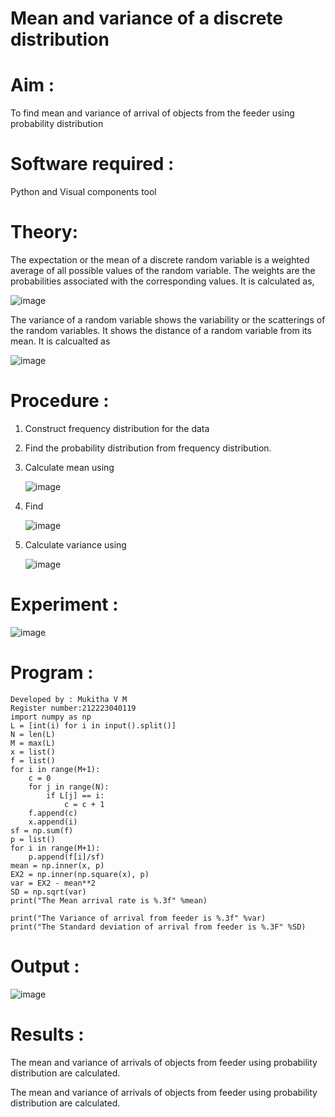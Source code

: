 #  Mean and variance of a discrete  distribution


# Aim : 

To find mean and variance of arrival of objects from the feeder using probability distribution


# Software required :  

Python and Visual components tool

# Theory:

The expectation or the mean of a discrete random variable is a weighted average of all possible
values of the random variable. The weights are the probabilities associated with the corresponding values. 
It is calculated as,

![image](https://user-images.githubusercontent.com/103921593/192938463-e34177f4-f188-48a0-bda2-8f6d1d660ed2.png)

The variance of a random variable shows the variability or the scatterings of the random variables.
It shows the distance of a random variable from its mean. It is calcualted as

![image](https://user-images.githubusercontent.com/103921593/192938695-99fedc01-34d5-4d36-84df-5880e766ed0c.png)


# Procedure :

1. Construct frequency distribution for the data

2. Find the  probability distribution from frequency distribution.

3. Calculate mean using 
   
   ![image](https://user-images.githubusercontent.com/103921593/192940431-03b81777-c54d-4286-b4f4-82dfe7666b4c.png)

4. Find  
   
      ![image](https://user-images.githubusercontent.com/103921593/192940255-2d9dd746-6875-4a6d-877b-6da6cdb96ab1.png)

5.  Calculate variance using 
  
      ![image](https://user-images.githubusercontent.com/103921593/192942852-913550a9-fabe-4a55-b956-0487b18bbd97.png)


# Experiment :

![image](https://user-images.githubusercontent.com/103921593/229993174-5b67e57e-3e01-4ac4-9f83-410a932b22bf.png)

# Program :

```
Developed by : Mukitha V M
Register number:212223040119
import numpy as np
L = [int(i) for i in input().split()]
N = len(L) 
M = max(L) 
x = list() 
f = list() 
for i in range(M+1):
    c = 0 
    for j in range(N):
        if L[j] == i: 
            c = c + 1 
    f.append(c)
    x.append(i) 
sf = np.sum(f)
p = list()
for i in range(M+1):
    p.append(f[i]/sf)
mean = np.inner(x, p) 
EX2 = np.inner(np.square(x), p) 
var = EX2 - mean**2 
SD = np.sqrt(var)
print("The Mean arrival rate is %.3f" %mean) 

print("The Variance of arrival from feeder is %.3f" %var)
print("The Standard deviation of arrival from feeder is %.3F" %SD)
```


# Output : 

![image](https://github.com/mukitha24/Mean-and-Variance/assets/154068225/c7a7ee9c-ffcd-48e0-9ae3-f21dee76b213)

# Results :
The mean and variance of arrivals of objects from feeder using probability distribution are calculated.


The mean and variance of arrivals of objects from feeder using probability distribution are calculated.

